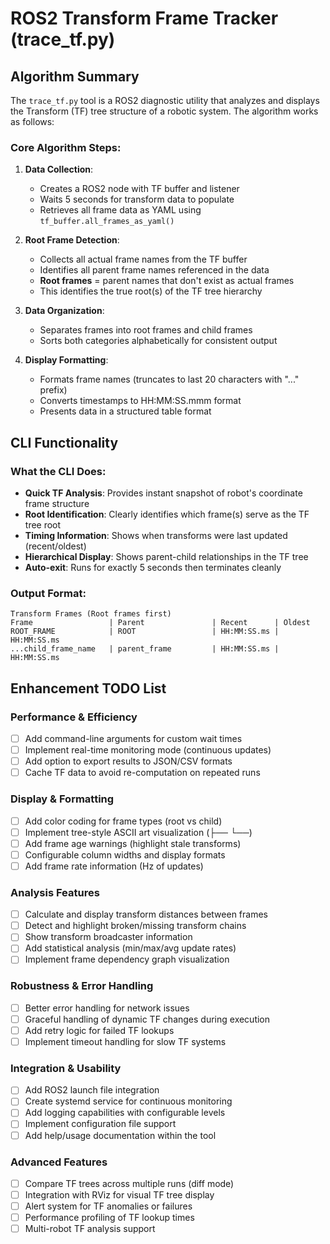 # ROS2 Transform Frame Tracker (trace_tf.py)

## Algorithm Summary

The `trace_tf.py` tool is a ROS2 diagnostic utility that analyzes and displays the Transform (TF) tree structure of a robotic system. The algorithm works as follows:

### Core Algorithm Steps:

1. **Data Collection**: 
   - Creates a ROS2 node with TF buffer and listener
   - Waits 5 seconds for transform data to populate
   - Retrieves all frame data as YAML using `tf_buffer.all_frames_as_yaml()`

2. **Root Frame Detection**:
   - Collects all actual frame names from the TF buffer
   - Identifies all parent frame names referenced in the data
   - **Root frames** = parent names that don't exist as actual frames
   - This identifies the true root(s) of the TF tree hierarchy

3. **Data Organization**:
   - Separates frames into root frames and child frames
   - Sorts both categories alphabetically for consistent output

4. **Display Formatting**:
   - Formats frame names (truncates to last 20 characters with "..." prefix)
   - Converts timestamps to HH:MM:SS.mmm format
   - Presents data in a structured table format

## CLI Functionality

### What the CLI Does:
- **Quick TF Analysis**: Provides instant snapshot of robot's coordinate frame structure
- **Root Identification**: Clearly identifies which frame(s) serve as the TF tree root
- **Timing Information**: Shows when transforms were last updated (recent/oldest)
- **Hierarchical Display**: Shows parent-child relationships in the TF tree
- **Auto-exit**: Runs for exactly 5 seconds then terminates cleanly

### Output Format:
```
Transform Frames (Root frames first)
Frame                 | Parent               | Recent      | Oldest
ROOT_FRAME            | ROOT                 | HH:MM:SS.ms | HH:MM:SS.ms  
...child_frame_name   | parent_frame         | HH:MM:SS.ms | HH:MM:SS.ms
```

## Enhancement TODO List

### Performance & Efficiency
- [ ] Add command-line arguments for custom wait times
- [ ] Implement real-time monitoring mode (continuous updates)
- [ ] Add option to export results to JSON/CSV formats
- [ ] Cache TF data to avoid re-computation on repeated runs

### Display & Formatting
- [ ] Add color coding for frame types (root vs child)
- [ ] Implement tree-style ASCII art visualization (├── └──)
- [ ] Add frame age warnings (highlight stale transforms)
- [ ] Configurable column widths and display formats
- [ ] Add frame rate information (Hz of updates)

### Analysis Features
- [ ] Calculate and display transform distances between frames
- [ ] Detect and highlight broken/missing transform chains
- [ ] Show transform broadcaster information
- [ ] Add statistical analysis (min/max/avg update rates)
- [ ] Implement frame dependency graph visualization

### Robustness & Error Handling
- [ ] Better error handling for network issues
- [ ] Graceful handling of dynamic TF changes during execution
- [ ] Add retry logic for failed TF lookups
- [ ] Implement timeout handling for slow TF systems

### Integration & Usability
- [ ] Add ROS2 launch file integration
- [ ] Create systemd service for continuous monitoring
- [ ] Add logging capabilities with configurable levels
- [ ] Implement configuration file support
- [ ] Add help/usage documentation within the tool

### Advanced Features
- [ ] Compare TF trees across multiple runs (diff mode)
- [ ] Integration with RViz for visual TF tree display
- [ ] Alert system for TF anomalies or failures
- [ ] Performance profiling of TF lookup times
- [ ] Multi-robot TF analysis support